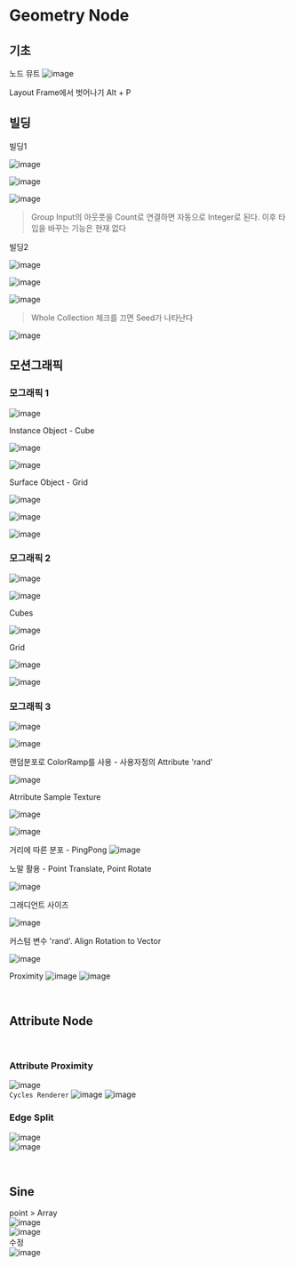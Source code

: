 Geometry Node
==============

기초
----------

노드 뮤트 
![image](https://user-images.githubusercontent.com/30430227/129670865-dd6b7fbe-6573-46c1-8bb1-f3410b4cdcdb.png)

Layout Frame에서 벗어나기 Alt + P

빌딩
------

빌딩1

![image](https://user-images.githubusercontent.com/30430227/120792513-9878e180-c570-11eb-8b78-b48a04d11931.png)

![image](https://user-images.githubusercontent.com/30430227/120792541-a464a380-c570-11eb-8505-e1d922b7c409.png)

![image](https://user-images.githubusercontent.com/30430227/120792650-d118bb00-c570-11eb-9d53-68acd800b195.png)

> Group Input의 아웃풋을 Count로 연결하면 자동으로 Integer로 된다. 이후 타입을 바꾸는 기능은 현재 없다

빌딩2

![image](https://user-images.githubusercontent.com/30430227/120794443-366dab80-c573-11eb-9ef0-092446c6dcae.png)

![image](https://user-images.githubusercontent.com/30430227/120794475-408faa00-c573-11eb-9bcd-6faa1be57f94.png)

![image](https://user-images.githubusercontent.com/30430227/120794501-49807b80-c573-11eb-90a7-4e215902f725.png)

> Whole Collection 체크를 끄면 Seed가 나타난다

![image](https://user-images.githubusercontent.com/30430227/120794532-52714d00-c573-11eb-9d61-b45636fccded.png)

모션그래픽
------------

### 모그래픽 1

![image](https://user-images.githubusercontent.com/30430227/121111108-49b99900-c849-11eb-872f-d27f56d69a18.png)

Instance Object - Cube
 
![image](https://user-images.githubusercontent.com/30430227/121111184-6786fe00-c849-11eb-946a-3ae8beb9e979.png)

![image](https://user-images.githubusercontent.com/30430227/121111153-59d17880-c849-11eb-9560-e67972b079c9.png)

Surface Object - Grid
 
![image](https://user-images.githubusercontent.com/30430227/121111326-a026d780-c849-11eb-93b1-d1c53e5e91f8.png)

![image](https://user-images.githubusercontent.com/30430227/121111364-b03eb700-c849-11eb-9290-afbbd52a5cf5.png)

![image](https://user-images.githubusercontent.com/30430227/121111422-ccdaef00-c849-11eb-839b-ddcc0ad71944.png)

### 모그래픽 2

![image](https://user-images.githubusercontent.com/30430227/121120329-509bd800-c858-11eb-932e-1be64a0ea762.png)

![image](https://user-images.githubusercontent.com/30430227/121120356-585b7c80-c858-11eb-9802-7cf9577bd411.png)

Cubes

![image](https://user-images.githubusercontent.com/30430227/121120473-922c8300-c858-11eb-9607-f9430e060d17.png)

Grid

![image](https://user-images.githubusercontent.com/30430227/121120385-67dac580-c858-11eb-8b90-0daf62a20a61.png)

![image](https://user-images.githubusercontent.com/30430227/121120434-7d4fef80-c858-11eb-9965-f72b283bd167.png)


### 모그래픽 3


![image](https://user-images.githubusercontent.com/30430227/121125743-07e91c80-c862-11eb-997b-70e3d5eb27d7.png)

![image](https://user-images.githubusercontent.com/30430227/121125774-13d4de80-c862-11eb-9015-746e05931344.png)

랜덤분포로 ColorRamp를 사용 - 사용자정의 Attribute 'rand'

![image](https://user-images.githubusercontent.com/30430227/121281191-7dacc100-c912-11eb-90e9-3ac81f1d4f94.png)

Atrribute Sample Texture

![image](https://user-images.githubusercontent.com/30430227/121283574-548e2f80-c916-11eb-8be2-49c1da23cc7b.png)

![image](https://user-images.githubusercontent.com/30430227/121283592-5d7f0100-c916-11eb-9be9-6796a9be617d.png)

거리에 따른 분포 - PingPong
![image](https://user-images.githubusercontent.com/30430227/121284942-886a5480-c918-11eb-8144-ad66d27f0ee3.png)


노말 활용 - Point Translate, Point Rotate

![image](https://user-images.githubusercontent.com/30430227/121287676-f7e24300-c91c-11eb-99c4-d9ea86d48f6c.png)

그래디언트 사이즈

![image](https://user-images.githubusercontent.com/30430227/121297817-d89fe180-c92d-11eb-8b6e-f95a8f3a303b.png)

커스텀 변수 'rand'. Align Rotation to Vector

![image](https://user-images.githubusercontent.com/30430227/121326853-e49b9b80-c94d-11eb-9c78-bacbcdec98c1.png)

Proximity
![image](https://user-images.githubusercontent.com/30430227/121973862-28acf700-cdb9-11eb-9512-c542f3b48804.png)
![image](https://user-images.githubusercontent.com/30430227/121973887-35c9e600-cdb9-11eb-8b1d-5c9aed516c50.png)

<br>

Attribute Node
-----------------

<br>

### Attribute Proximity
![image](https://user-images.githubusercontent.com/30430227/130223619-15e6a093-6f44-402d-9cdb-8f537b44d2a5.png)  
`Cycles Renderer`
![image](https://user-images.githubusercontent.com/30430227/130223704-226b1154-c9d3-4edd-b493-e648322384db.png)
![image](https://user-images.githubusercontent.com/30430227/130223728-d8049b87-f292-4d1d-a644-5b0257b734eb.png)

### Edge Split
![image](https://user-images.githubusercontent.com/30430227/131116762-51a726be-fefa-4995-b867-e79bbf0a3e9d.png)  
![image](https://user-images.githubusercontent.com/30430227/131116818-f5987a4f-1e4d-4310-b6c1-7c947a2f5a6e.png)

<br>

Sine
--------
point > Array  
![image](https://user-images.githubusercontent.com/30430227/131647211-508d92f2-c626-4aa3-8564-b48be474f66b.png)  
![image](https://user-images.githubusercontent.com/30430227/131647865-27af23ea-8473-415c-8a17-2cb23797fdcf.png)  
수정  
![image](https://user-images.githubusercontent.com/30430227/131648462-881a3951-0a9e-41d4-9192-b8a974e047c4.png)  


